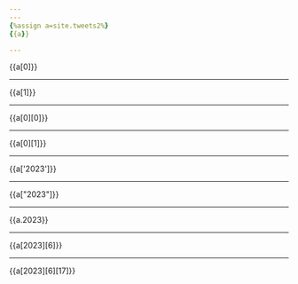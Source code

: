 ```yaml
---
---
{%assign a=site.tweets2%}
{{a}}

---
```

{{a[0]}}

---
{{a[1]}}

---
{{a[0][0]}}

---
{{a[0][1]}}

---
{{a['2023']}}

---
{{a["2023"]}}

---
{{a.2023}}

---
{{a[2023][6]}}

---
{{a[2023][6][17]}}
